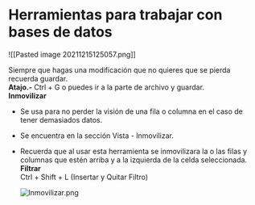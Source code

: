 # Herramientas para trabajar con bases de datos

![[Pasted image 20211215125057.png]]

Siempre que hagas una modificación que no quieres que se pierda recuerda guardar.  
**Atajo.-** Ctrl + G o puedes ir a la parte de archivo y guardar.  
**Inmovilizar**

-   Se usa para no perder la visión de una fila o columna en el caso de tener demasiados datos.
    
-   Se encuentra en la sección Vista - Inmovilizar.
    
-   Recuerda que al usar esta herramienta se inmovilizara la o las filas y columnas que estén arriba y a la izquierda de la celda seleccionada.  
    **Filtrar**  
    Ctrl + Shift + L (Insertar y Quitar Filtro)  
    
    ![Inmovilizar.png](https://static.platzi.com/media/user_upload/Inmovilizar-4b05cd7f-3779-42d4-ade2-a28f223dace6.jpg)
